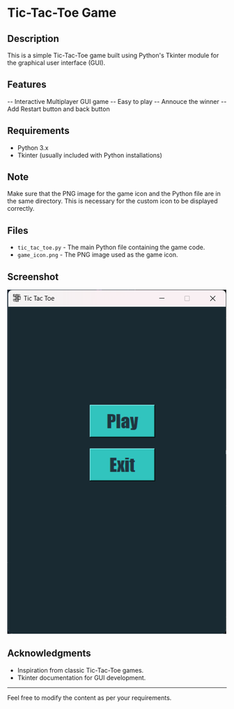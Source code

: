 # Tic-Tac-Toe Game

## Description
This is a simple Tic-Tac-Toe game built using Python's Tkinter module for the graphical user interface (GUI).

## Features
-- Interactive Multiplayer GUI game 
-- Easy to play
-- Annouce the winner
-- Add Restart button and back button 


## Requirements
- Python 3.x
- Tkinter (usually included with Python installations)


## Note
Make sure that the PNG image for the game icon and the Python file are in the same directory. This is necessary for the custom icon to be displayed correctly.

## Files
- `tic_tac_toe.py` - The main Python file containing the game code.
- `game_icon.png` - The PNG image used as the game icon.


## Screenshot
![Game Screenshot](screenshots\Home.png)


## Acknowledgments
- Inspiration from classic Tic-Tac-Toe games.
- Tkinter documentation for GUI development.

---

Feel free to modify the content as per your requirements.
